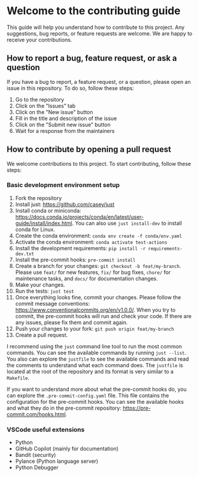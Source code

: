 # Welcome to the contributing guide

This guide will help you understand how to contribute to this project. Any suggestions, bug reports, or feature requests are welcome. We are happy to receive your contributions.

## How to report a bug, feature request, or ask a question

If you have a bug to report, a feature request, or a question, please open an issue in this repository. To do so, follow these steps:

1. Go to the repository
2. Click on the "Issues" tab
3. Click on the "New issue" button
4. Fill in the title and description of the issue
5. Click on the "Submit new issue" button
6. Wait for a response from the maintainers

## How to contribute by opening a pull request

We welcome contributions to this project. To start contributing, follow these steps:

### Basic development environment setup

1. Fork the repository
2. Install just: <https://github.com/casey/just>
3. Install conda or miniconda: <https://docs.conda.io/projects/conda/en/latest/user-guide/install/index.html>. You can also use `just install-dev` to install conda for Linux.
4. Create the conda environment: `conda env create -f conda/env.yaml`
5. Activate the conda environment: `conda activate test-actions`
6. Install the development requirements: `pip install -r requirements-dev.txt`
7. Install the pre-commit hooks: `pre-commit install`
8. Create a branch for your changes: `git checkout -b feat/my-branch`. Please use `feat/` for new features, `fix/` for bug fixes, `chore/` for maintenance tasks, and `docs/` for documentation changes.
9. Make your changes.
10. Run the tests: `just test`
11. Once everything looks fine, commit your changes. Please follow the commit message conventions: <https://www.conventionalcommits.org/en/v1.0.0/>. When you try to commit, the pre-commit hooks will run and check your code. If there are any issues, please fix them and commit again.
12. Push your changes to your fork: `git push origin feat/my-branch`
13. Create a pull request.

I recommend using the `just` command line tool to run the most common commands. You can see the available commands by running `just --list`.
You also can explore the `justfile` to see the available commands and read the comments to understand what each command does. The `justfile` is located at the root of the repository and its format is very similar to a `Makefile`.

If you want to understand more about what the pre-commit hooks do, you can explore the `.pre-commit-config.yaml` file. This file contains the configuration for the pre-commit hooks. You can see the available hooks and what they do in the pre-commit repository: <https://pre-commit.com/hooks.html>.

### VSCode useful extensions

* Python
* GitHub Copilot (mainly for documentation)
* Bandit (security)
* Pylance (Python language server)
* Python Debugger
